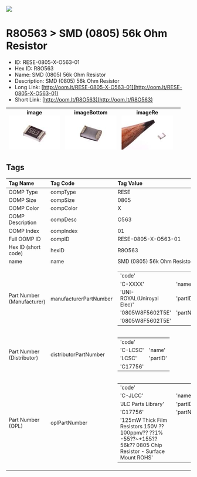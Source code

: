 


  
![][im]
# R8O563 > SMD (0805) 56k Ohm Resistor

- ID: RESE-0805-X-O563-01
- Hex ID: R8O563
- Name: SMD (0805) 56k Ohm Resistor
- Description: SMD (0805) 56k Ohm Resistor
- Long Link: [http://oom.lt/RESE-0805-X-O563-01](http://oom.lt/RESE-0805-X-O563-01)
- Short Link: [http://oom.lt/R8O563](http://oom.lt/R8O563)
  

|image<br>[![](https://raw.githubusercontent.com/oomlout/oomlout_OOMP_parts_V2/main/RESE/0805/X/O563/01/image_140.jpg)](https://github.com/oomlout/oomlout_OOMP_parts_V2/tree/main/RESE/0805/X/O563/01/image.jpg)|imageBottom<br>[![](https://raw.githubusercontent.com/oomlout/oomlout_OOMP_parts_V2/main/RESE/0805/X/O563/01/image_BOTTOM_140.jpg)](https://github.com/oomlout/oomlout_OOMP_parts_V2/tree/main/RESE/0805/X/O563/01/image_BOTTOM.jpg)|imageRe<br>[![](https://raw.githubusercontent.com/oomlout/oomlout_OOMP_parts_V2/main/RESE/0805/X/O563/01/image_RE_140.jpg)](https://github.com/oomlout/oomlout_OOMP_parts_V2/tree/main/RESE/0805/X/O563/01/image_RE.jpg)||
| :---: | :---: | :---: | :---: |

## Tags
  

|Tag Name|Tag Code|Tag Value|
| :--- | :--- | :--- |
|OOMP Type|oompType|RESE|
|OOMP Size|oompSize|0805|
|OOMP Color|oompColor|X|
|OOMP Description|oompDesc|O563|
|OOMP Index|oompIndex|01|
|Full OOMP ID|oompID|RESE-0805-X-O563-01|
|Hex ID (short code)|hexID|R8O563|
|name|name|SMD (0805) 56k Ohm Resistor|
|Part Number (Manufacturer)|manufacturerPartNumber|<table><tr><td>'code'</td></tr><tr><td> 'C-XXXX'</td><td> 'name'</td></tr><tr><td> 'UNI-ROYAL(Uniroyal Elec)'</td><td> 'partID'</td></tr><tr><td> '0805W8F5602T5E'</td><td> 'partName'</td></tr><tr><td> '0805W8F5602T5E'</td></tr></table>|
|Part Number (Distributor)|distributorPartNumber|<table><tr><td>'code'</td></tr><tr><td> 'C-LCSC'</td><td> 'name'</td></tr><tr><td> 'LCSC'</td><td> 'partID'</td></tr><tr><td> 'C17756'</td></tr></table>|
|Part Number (OPL)|oplPartNumber|<table><tr><td>'code'</td></tr><tr><td> 'C-JLCC'</td><td> 'name'</td></tr><tr><td> 'JLC Parts Library'</td><td> 'partID'</td></tr><tr><td> 'C17756'</td><td> 'partName'</td></tr><tr><td> '125mW Thick Film Resistors 150V ??100ppm/?? ??1% -55??~+155?? 56k?? 0805  Chip Resistor - Surface Mount ROHS'</td></tr></table>|
||||



[im]: RESE/0805/X/O563/01/image_450.jpg
